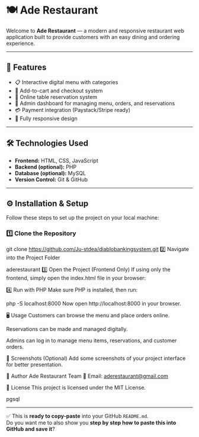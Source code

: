 # 🍽️ Ade Restaurant

Welcome to **Ade Restaurant** — a modern and responsive restaurant web application built to provide customers with an easy dining and ordering experience.  

---

## 🚀 Features
- 📋 Interactive digital menu with categories  
- 🛒 Add-to-cart and checkout system  
- 📅 Online table reservation system  
- 🔑 Admin dashboard for managing menu, orders, and reservations  
- 💳 Payment integration (Paystack/Stripe ready)  
- 📱 Fully responsive design  

---

## 🛠️ Technologies Used
- **Frontend:** HTML, CSS, JavaScript  
- **Backend (optional):** PHP  
- **Database (optional):** MySQL  
- **Version Control:** Git & GitHub  

---

## ⚙️ Installation & Setup

Follow these steps to set up the project on your local machine:  

### 1️⃣ Clone the Repository

git clone https://github.com/Ju-stdea/diablobankingsystem.git
2️⃣ Navigate into the Project Folder

 aderestaurant
3️⃣ Open the Project (Frontend Only)
If using only the frontend, simply open the index.html file in your browser:


4️⃣ Run with PHP 
Make sure PHP is installed, then run:


php -S localhost:8000
Now open http://localhost:8000 in your browser.

🖥️ Usage
Customers can browse the menu and place orders online.

Reservations can be made and managed digitally.

Admins can log in to manage menu items, reservations, and customer orders.

📸 Screenshots (Optional)
Add some screenshots of your project interface for better presentation.

👤 Author
Ade Restaurant Team
📧 Email: aderestaurant@gmail.com

📜 License
This project is licensed under the MIT License.

pgsql

---

✅ This is **ready to copy-paste** into your GitHub `README.md`.  
Do you want me to also show you **step by step how to paste this into GitHub and save it**?

